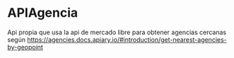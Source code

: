 # APIAgencia
Api propia que usa la api de mercado libre para obtener agencias cercanas según https://agencies.docs.apiary.io/#introduction/get-nearest-agencies-by-geopoint
